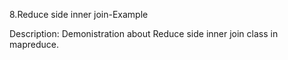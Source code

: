 8.Reduce side inner join-Example

Description: Demonistration about Reduce side inner join class in mapreduce.

